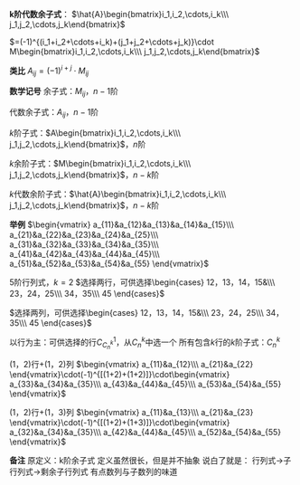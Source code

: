 **k阶代数余子式**：
$\hat{A}\begin{bmatrix}i_1,i_2,\cdots,i_k\\\ j_1,j_2,\cdots,j_k\end{bmatrix}$

$=(-1)^{(i_1+i_2+\cdots+i_k)+(j_1+j_2+\cdots+j_k)}\cdot M\begin{bmatrix}i_1,i_2,\cdots,i_k\\\ j_1,j_2,\cdots,j_k\end{bmatrix}$

**类比**
$A_{ij}=(-1)^{i+j}\cdot M_{ij}$

**数学记号**
余子式：$M_{ij}$，$n-1$阶

代数余子式：$A_{ij}$，$n-1$阶

$k$阶子式：$A\begin{bmatrix}i_1,i_2,\cdots,i_k\\\ j_1,j_2,\cdots,j_k\end{bmatrix}$，$n$阶

$k$余阶子式：$M\begin{bmatrix}i_1,i_2,\cdots,i_k\\\ j_1,j_2,\cdots,j_k\end{bmatrix}$，$n-k$阶

$k$代数余阶子式：$\hat{A}\begin{bmatrix}i_1,i_2,\cdots,i_k\\\ j_1,j_2,\cdots,j_k\end{bmatrix}$，$n-k$阶

**举例**
$\begin{vmatrix}
a_{11}&a_{12}&a_{13}&a_{14}&a_{15}\\\ 
a_{21}&a_{22}&a_{23}&a_{24}&a_{25}\\\ 
a_{31}&a_{32}&a_{33}&a_{34}&a_{35}\\\ 
a_{41}&a_{42}&a_{43}&a_{44}&a_{45}\\\ 
a_{51}&a_{52}&a_{53}&a_{54}&a_{55}
\end{vmatrix}$

5阶行列式，$k=2$
$选择两行，可供选择\begin{cases}
12，13，14，15&\\\ 
23，24，25\\\ 
34，35\\\ 
45
\end{cases}$

$选择两列，可供选择\begin{cases}
12，13，14，15&\\\ 
23，24，25\\\ 
34，35\\\ 
45
\end{cases}$

以行为主：可供选择的行$C_{C_n^k}^1$，从$C_n^k$中选一个
所有包含$k$行的$k$阶子式：$C_n^k$

(1，2)行+(1，2)列
$\begin{vmatrix}
a_{11}&a_{12}\\\ 
a_{21}&a_{22}
\end{vmatrix}\cdot(-1)^{[(1+2)+(1+2)]}\cdot\begin{vmatrix}
a_{33}&a_{34}&a_{35}\\\ 
a_{43}&a_{44}&a_{45}\\\ 
a_{53}&a_{54}&a_{55}
\end{vmatrix}$

(1，2)行+(1，3)列
$\begin{vmatrix}
a_{11}&a_{13}\\\ 
a_{21}&a_{23}
\end{vmatrix}\cdot(-1)^{[(1+2)+(1+3)]}\cdot\begin{vmatrix}
a_{32}&a_{34}&a_{35}\\\ 
a_{42}&a_{44}&a_{45}\\\ 
a_{52}&a_{54}&a_{55}
\end{vmatrix}$

**备注**
原定义：k阶余子式
定义虽然很长，但是并不抽象
说白了就是：
行列式→子行列式→剩余子行列式
有点数列与子数列的味道